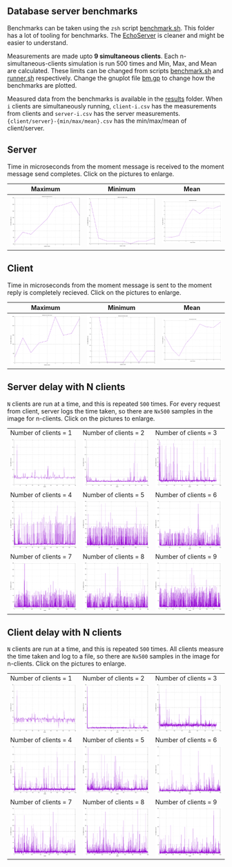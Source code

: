 ## Database server benchmarks

Benchmarks can be taken using the `zsh` script [benchmark.sh](./benchmark.sh). This folder has a lot of tooling for benchmarks. The [EchoServer](../echo) is cleaner and might be easier to understand.

Measurements are made upto **9 simultaneous clients**. Each n-simultaneous-clients simulation is run 500 times and Min, Max, and Mean are calculated. These limits can be changed from scripts [benchmark.sh](./benchmark.sh) and [runner.sh](./runner.sh) respectively. Change the gnuplot file [bm.gp](./bm.gp) to change how the benchmarks are plotted.

Measured data from the benchmarks is available in the [results](./results) folder. When `i` clients are simultaneously running, `client-i.csv` has the measurements from clients and `server-i.csv` has the server measurements. `{client/server}-{min/max/mean}.csv` has the min/max/mean of client/server.

## Server
Time in microseconds from the moment message is received to the moment message send completes. Click on the pictures to enlarge.

|Maximum|Minimum|Mean|
|--|--|--|
|![](./results/images/server-max.png)|![](./results/images/server-min.png)|![](./results/images/server-mean.png)|

## Client
Time in microseconds from the moment message is sent to the moment reply is completely recieved.  Click on the pictures to enlarge. 

|Maximum|Minimum|Mean|
|--|--|--|
|![](./results/images/client-max.png)|![](./results/images/client-min.png)|![](./results/images/client-mean.png)|

## Server delay with N clients
`N` clients are run at a time, and this is repeated `500` times. 
For every request from client, server logs the time taken,
so there are `Nx500` samples in the image for n-clients.
Click on the pictures to enlarge.

||||
|--|--|--|
|Number of clients = 1|Number of clients = 2|Number of clients = 3|
|![](./results/images/server-1.png)|![](./results/images/server-2.png)|![](./results/images/server-3.png)|
|Number of clients = 4|Number of clients = 5|Number of clients = 6|
|![](./results/images/server-4.png)|![](./results/images/server-5.png)|![](./results/images/server-6.png)|
|Number of clients = 7|Number of clients = 8|Number of clients = 9|
|![](./results/images/server-7.png)|![](./results/images/server-8.png)|![](./results/images/server-9.png)|

## Client delay with N clients

`N` clients are run at a time, and this is repeated `500` times. 
All clients measure the time taken and log to a file, 
so there are `Nx500` samples in the image for n-clients.
Click on the pictures to enlarge.

||||
|--|--|--|
|Number of clients = 1|Number of clients = 2|Number of clients = 3|
|![](./results/images/client-1.png)|![](./results/images/client-2.png)|![](./results/images/client-3.png)|
|Number of clients = 4|Number of clients = 5|Number of clients = 6|
|![](./results/images/client-4.png)|![](./results/images/client-5.png)|![](./results/images/client-6.png)|
|Number of clients = 7|Number of clients = 8|Number of clients = 9|
|![](./results/images/client-7.png)|![](./results/images/client-8.png)|![](./results/images/client-9.png)|